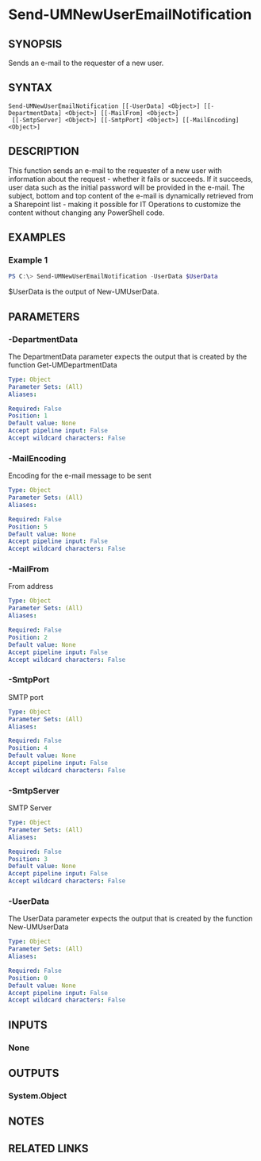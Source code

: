 ﻿---
external help file: User.Management.Automation-help.xml
Module Name: User.Management.Automation
online version:
schema: 2.0.0
---

# Send-UMNewUserEmailNotification

## SYNOPSIS
Sends an e-mail to the requester of a new user.

## SYNTAX

```
Send-UMNewUserEmailNotification [[-UserData] <Object>] [[-DepartmentData] <Object>] [[-MailFrom] <Object>]
 [[-SmtpServer] <Object>] [[-SmtpPort] <Object>] [[-MailEncoding] <Object>]
```

## DESCRIPTION
This function sends an e-mail to the requester of a new user with information about the request - whether it fails or succeeds.
If it succeeds, user data such as the initial password will be provided in the e-mail.
The subject, bottom and top content of the e-mail is dynamically retrieved from a Sharepoint list - making it possible for IT Operations to customize the content without changing any PowerShell code.

## EXAMPLES

### Example 1
```powershell
PS C:\> Send-UMNewUserEmailNotification -UserData $UserData
```

$UserData is the output of New-UMUserData.

## PARAMETERS

### -DepartmentData
The DepartmentData parameter expects the output that is created by the function Get-UMDepartmentData

```yaml
Type: Object
Parameter Sets: (All)
Aliases:

Required: False
Position: 1
Default value: None
Accept pipeline input: False
Accept wildcard characters: False
```

### -MailEncoding
Encoding for the e-mail message to be sent

```yaml
Type: Object
Parameter Sets: (All)
Aliases:

Required: False
Position: 5
Default value: None
Accept pipeline input: False
Accept wildcard characters: False
```

### -MailFrom
From address

```yaml
Type: Object
Parameter Sets: (All)
Aliases:

Required: False
Position: 2
Default value: None
Accept pipeline input: False
Accept wildcard characters: False
```

### -SmtpPort
SMTP port

```yaml
Type: Object
Parameter Sets: (All)
Aliases:

Required: False
Position: 4
Default value: None
Accept pipeline input: False
Accept wildcard characters: False
```

### -SmtpServer
SMTP Server

```yaml
Type: Object
Parameter Sets: (All)
Aliases:

Required: False
Position: 3
Default value: None
Accept pipeline input: False
Accept wildcard characters: False
```

### -UserData
The UserData parameter expects the output that is created by the function New-UMUserData

```yaml
Type: Object
Parameter Sets: (All)
Aliases:

Required: False
Position: 0
Default value: None
Accept pipeline input: False
Accept wildcard characters: False
```

## INPUTS

### None

## OUTPUTS

### System.Object
## NOTES

## RELATED LINKS
